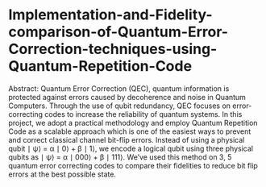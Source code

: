 # Implementation-and-Fidelity-comparison-of-Quantum-Error-Correction-techniques-using-Quantum-Repetition-Code

Abstract: Quantum Error Correction (QEC), quantum information is protected against errors 
caused by decoherence and noise in Quantum Computers. Through the use of qubit 
redundancy, QEC focuses on error-correcting codes to increase the reliability of 
quantum systems. In this project, we adopt a practical methodology and employ 
Quantum Repetition Code as a scalable approach which is one of the easiest ways to prevent and correct classical channel bit-flip errors. Instead of using a physical qubit 
∣ ψ⟩ = α ∣ 0⟩ + β ∣ 1⟩, we encode a logical qubit using three physical qubits as
∣ ψ⟩ = α ∣ 000⟩ + β ∣ 111⟩. We’ve used this method on 3, 5 quantum error 
correcting codes to compare their fidelities to reduce bit flip errors at the best 
possible state.
